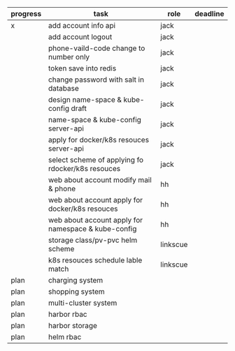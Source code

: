 | progress | task                                                | role     | deadline |
|----------|-----------------------------------------------------|----------|----------|
| x        | add account info api                                | jack     |          |
|          | add account logout                                  | jack     |          |
|          | phone-vaild-code change to number only              | jack     |          |
|          | token save into redis                               | jack     |          |
|          | change password with salt in database               | jack     |          |
|          | design name-space & kube-config draft               | jack     |          |
|          | name-space & kube-config server-api                 | jack     |          |
|          | apply for docker/k8s resouces server-api            | jack     |          |
|          | select scheme of applying fo rdocker/k8s resouces   | jack     |          |
|          | web about account modify mail & phone               | hh       |          |
|          | web about account apply for docker/k8s resouces     | hh       |          |
|          | web about account apply for namespace & kube-config | hh       |          |
|          | storage class/pv-pvc helm  scheme                   | linkscue |          |
|          | k8s resouces schedule lable match                   | linkscue |          |
| plan     | charging system                                     |          |          |
| plan     | shopping system                                     |          |          |
| plan     | multi-cluster system                                |          |          |
| plan     | harbor rbac                                         |          |          |
| plan     | harbor storage                                      |          |          |
| plan     | helm rbac                                           |          |          |
